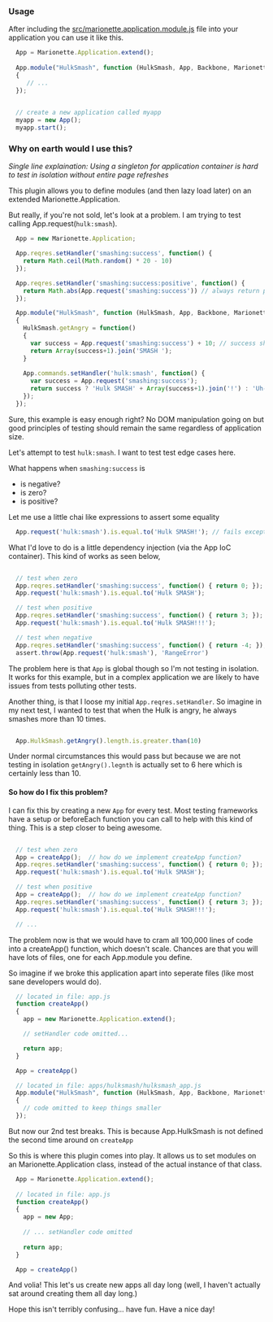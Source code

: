 
### Usage

After including the [src/marionette.application.module.js](https://raw.github.com/kdocki/marionette.application.module/master/src/marionette.application.module.js) file into your application you can use it like this.

```js
  App = Marionette.Application.extend();
   
  App.module("HulkSmash", function (HulkSmash, App, Backbone, Marionette, $, _)
  {
     // ... 
  });
  

  // create a new application called myapp
  myapp = new App();
  myapp.start();

```


### Why on earth would I use this?

*Single line explaination:* _Using a singleton for application container is hard to test in isolation without entire page refreshes_

This plugin allows you to define modules (and then lazy load later) on an extended Marionette.Application.

But really, if you're not sold, let's look at a problem. I am trying to test calling App.request(`hulk:smash`).

```js
  App = new Marionette.Application;

  App.reqres.setHandler('smashing:success', function() {
    return Math.ceil(Math.random() * 20 - 10)
  });

  App.reqres.setHandler('smashing:success:positive', function() {
    return Math.abs(App.request('smashing:success')) // always return positive value
  });

  App.module("HulkSmash", function (HulkSmash, App, Backbone, Marionette, $, _)
  {
    HulkSmash.getAngry = function()
    {
      var success = App.request('smashing:success') + 10; // success should be over 10
      return Array(success+1).join('SMASH ');
    }
    
    App.commands.setHandler('hulk:smash', function() {
      var success = App.request('smashing:success');
      return success ? 'Hulk SMASH' + Array(success+1).join('!') : 'Uh-oh, hulk saw-ree'
    });
  });

```

Sure, this example is easy enough right? No DOM manipulation going on but good principles of testing should remain the same regardless of application size. 

Let's attempt to test `hulk:smash`. I want to test test edge cases here.

What happens when `smashing:success` is

  - is negative?
  - is zero?
  - is positive?


Let me use a little chai like expressions to assert some equality

```js
  App.request('hulk:smash').is.equal.to('Hulk SMASH!'); // fails except when smashing:success returns 3

```

What I'd love to do is a little dependency injection (via the App IoC container). This kind of works as seen below,

```js

  // test when zero
  App.reqres.setHandler('smashing:success', function() { return 0; });
  App.request('hulk:smash').is.equal.to('Hulk SMASH');

  // test when positive
  App.reqres.setHandler('smashing:success', function() { return 3; });
  App.request('hulk:smash').is.equal.to('Hulk SMASH!!!');

  // test when negative
  App.reqres.setHandler('smashing:success', function() { return -4; });
  assert.throw(App.request('hulk:smash'), 'RangeError')

```

The problem here is that `App` is global though so I'm not testing in isolation. It works for this example, but in a complex application we are likely to have issues from tests polluting other tests.

Another thing, is that I loose my initial `App.reqres.setHandler`. So imagine in my next test, I wanted to test that when the Hulk is angry, he always smashes more than 10 times.

```js

  App.HulkSmash.getAngry().length.is.greater.than(10) 

```

Under normal circumstances this would pass but because we are not testing in isolation `getAngry().legnth` is actually set to 6 here which is certainly less than 10.

#### So how do I fix this problem?

I can fix this by creating a new `App` for every test. Most testing frameworks have a setup or beforeEach function you can call to help with this kind of thing. This is a step closer to being awesome.

```js

  // test when zero
  App = createApp();  // how do we implement createApp function?
  App.reqres.setHandler('smashing:success', function() { return 0; });
  App.request('hulk:smash').is.equal.to('Hulk SMASH');

  // test when positive
  App = createApp();  // how do we implement createApp function?
  App.reqres.setHandler('smashing:success', function() { return 3; });
  App.request('hulk:smash').is.equal.to('Hulk SMASH!!!');

  // ... 
```

The problem now is that we would have to cram all 100,000 lines of code into a createApp() function, which doesn't scale. Chances are that you will have lots of files, one for each App.module you define.

So imagine if we broke this application apart into seperate files (like most sane developers would do).

```js
  // located in file: app.js
  function createApp()
  {
    app = new Marionette.Application.extend();

    // setHandler code omitted...

    return app;
  }

  App = createApp()

```

```js
  // located in file: apps/hulksmash/hulksmash_app.js
  App.module("HulkSmash", function (HulkSmash, App, Backbone, Marionette, $, _)
  {
    // code omitted to keep things smaller
  });
```

But now our 2nd test breaks. This is because App.HulkSmash is not defined the second time around on `createApp`

So this is where this plugin comes into play. It allows us to set modules on an Marionette.Application class, instead of the actual instance of that class.

```js
  App = Marionette.Application.extend();
  
  // located in file: app.js
  function createApp()
  {
    app = new App;
  
    // ... setHandler code omitted
    
    return app;
  }

  App = createApp()

```

And volia! This let's us create new apps all day long (well, I haven't actually sat around creating them all day long.)

Hope this isn't terribly confusing... have fun. Have a nice day!
